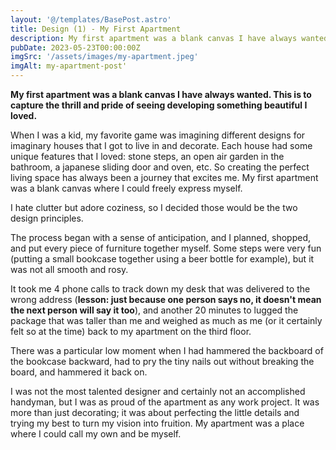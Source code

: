 ```yaml
---
layout: '@/templates/BasePost.astro'
title: Design (1) - My First Apartment
description: My first apartment was a blank canvas I have always wanted. 
pubDate: 2023-05-23T00:00:00Z
imgSrc: '/assets/images/my-apartment.jpeg'
imgAlt: my-apartment-post'
---
```


**My first apartment was a blank canvas I have always wanted. This is to capture the thrill and pride of seeing developing something beautiful I loved.**

When I was a kid, my favorite game was imagining different designs for imaginary houses that I got to live in and decorate. Each house had some unique features that I loved: stone steps, an open air garden in the bathroom, a japanese sliding door and oven, etc. So creating the perfect living space has always been a journey that excites me. My first apartment was a blank canvas where I could freely express myself.

I hate clutter but adore coziness, so I decided those would be the two design principles. 

The process began with a sense of anticipation, and I planned, shopped, and put every piece of furniture together myself. Some steps were very fun (putting a small bookcase together using a beer bottle for example), but it was not all smooth and rosy. 

It took me 4 phone calls to track down my desk that was delivered to the wrong address (**lesson: just because one person says no, it doesn't mean the next person will say it too**), and another 20 minutes to lugged the package that was taller than me and weighed as much as me (or it certainly felt so at the time) back to my apartment on the third floor. 

There was a particular low moment when I had hammered the backboard of the bookcase backward, had to pry the tiny nails out without breaking the board, and hammered it back on. 

I was not the most talented designer and certainly not an accomplished handyman, but I was as proud of the apartment as any work project. It was more than just decorating; it was about perfecting the little details and trying my best to turn my vision into fruition. My apartment was a place where I could call my own and be myself.

